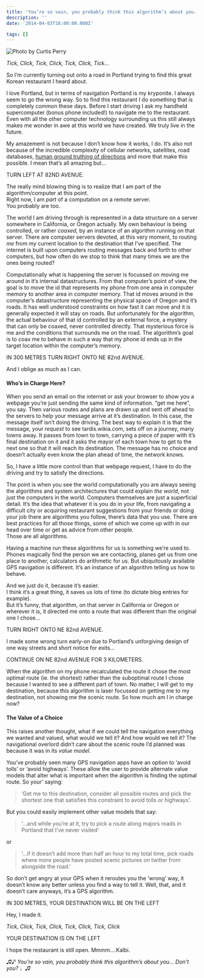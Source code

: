 ```yaml
---
title: 'You’re so vain, you probably think this algorithm’s about you.'
description: ''
date: '2014-04-03T16:00:00.000Z'

tags: []
---
```


![ Photo by Curtis Perry](https://cdn-images-1.medium.com/max/800/0*-mryzohyc_pDwJVH.jpg)

_Tick, Click, Tick, Click, Tick, Click, Tick…_  
  
So I’m currently turning out onto a road in Portland trying to find this great Korean restaurant I heard about.  
  
I love Portland, but in terms of navigation Portland is my kryponite. I always seem to go the wrong way. So to find this restaurant I do something that is completely common these days. Before I start driving I ask my handheld supercomputer (bonus phone included!) to navigate me to the restaurant. Even with all the other computer technology surrounding us this still always makes me wonder in awe at this world we have created. We truly live in the future.  
  
My amazement is not because I don’t know how it works, I do. It’s also not because of the incredible complexity of cellular networks, satellites, road databases, [human ground truthing of directions](http://www.cnet.com/news/with-ground-truth-google-marries-virtual-world-with-the-real/) and more that make this possible. I mean that’s all amazing but…  
  
TURN LEFT AT 82ND AVENUE.  
  
The really mind blowing thing is to realize that I am part of the algorithm/computer at this point.  
Right now, I am _part_ of a computation on a remote server.  
You probably are too.  
  
The world I am driving through is represented in a data structure on a server somewhere in California, or Oregon actually. My own behaviour is being controlled, or rather _coaxed_, by an instance of an algorithm running on that server. There are computer servers devoted, at this very moment, to routing _me_ from my current location to the destination that I’ve specified. The internet is built upon computers routing messages back and forth to other computers, but how often do we stop to think that many times we are the ones being routed?  
  
Computationally what is happening the server is focussed on moving me around in it’s internal datastructures. From that computer’s point of view, the goal is to move the id that represents my phone from one area in computer memory to another area in computer memory. That id moves around in the computer’s datastructure representing the physical space of Oregon and it’s roads. It has well understood constraints on how fast it can move and it is generally expected it will stay on roads. But unfortunately for the algorithm, the actual behaviour of that id controlled by an external force, a mystery that can only be coaxed, never controlled directly. That mysterious force is me and the conditions that surrounds me on the road. The algorithm’s goal is to coax me to behave in such a way that my phone id ends up in the target location within the computer’s memory.  
  
IN 300 METRES TURN RIGHT ONTO NE 82nd AVENUE.  
  
And I oblige as much as I can.

#### Who’s in Charge Here?

When you send an email on the internet or ask your browser to show you a webpage you’re just sending the same kind of information. “get me here”, you say. Then various routes and plans are drawn up and sent off ahead to the servers to help your message arrive at it’s destination. In this case, the message itself isn’t doing the driving. The best way to explain it is that the message, your _request_ to see tardis.wikia.com, sets off on a journey, many towns away. It passes from town to town, carrying a piece of paper with it’s final destination on it and it asks the mayor of each town how to get to the next one so that it will reach its destination. The message has no choice and doesn’t actually even know the plan ahead of time, the network knows.  
  
So, I have a little more control than that webpage request, I have to do the driving and try to satisfy the directions.  
  
The point is when you see the world computationally you are always seeing the algorithms and system architectures that could explain _the world_, not just the computers in the world. Computers themselves are just a superficial detail. It’s the idea that whatever it is you do in your life, from navigating a difficult city or acquiring restaurant suggestions from your friends or doing your job there are algorithms you follow, there’s data that you use. There are best practices for all those things, some of which we come up with in our head over time or get as advice from other people.  
Those are all algorithms.  
  
Having a machine run these algorithms for us is something we’re used to.  
Phones magically find the person we are contacting, planes get us from one place to another, calculators do arithmetic for us. But ubiquitously available GPS navigation is different. It’s an instance of an algorithm telling _us_ how to behave.  
  
And we just do it, because it’s easier.  
I think it’s a great thing, it saves us lots of time (to dictate blog entries for example).  
But it’s funny, that algorithm, on that server in California or Oregon or wherever it is, it directed me onto a route that was different than the original one I chose…  
  
TURN RIGHT ONTO NE 82nd AVENUE.

I made some wrong turn early-on due to Portland’s unforgiving design of one way streets and short notice for exits…  
  
CONTINUE ON NE 82nd AVENUE FOR 3 KILOMETERS.  
  
When the algorithm on my phone recalculated the route it chose the most optimal route (ie. the shortest) rather than the suboptimal route I chose because I wanted to see a different part of town. No matter, I will get to my destination, because this algorithm is laser focussed on getting me to my destination, not showing me the scenic route. So how much am I in charge now?

#### The Value of a Choice

This raises another thought, what if we could tell the navigation everything we wanted and valued, what would we tell it? And how would we tell it? The navigational overlord didn’t care about the scenic route I’d planned was because it was in its _value model_.  
  
You’ve probably seen many GPS navigation apps have an option to ‘avoid tolls’ or ‘avoid highways’. These allow the user to provide alternate value models that alter what is important when the algorithm is finding the optimal route. So your’ saying:

> ‘Get me to this destination, consider all possible routes and pick the shortest one that satisfies this constraint to avoid tolls or highways’.

But you could easily implement other value models that say:

> ‘…and while you’re at it, try to pick a route along majors roads in Portland that I’ve never visited’

or

> ‘…if it doesn’t add more than half an hour to my total time, pick roads where more people have posted scenic pictures on twitter from alongside the road.’

So don’t get angry at your GPS when it reroutes you the ‘wrong’ way, it doesn’t know any better unless you find a way to tell it. Well, that, and it doesn’t care anyways, it’s a GPS algorithm.  
  
IN 300 METRES, YOUR DESTINATION WILL BE ON THE LEFT  
  
Hey, I made it.  
  
_Tick, Click, Tick, Click, Tick, Click, Tick, Click_  
  
YOUR DESTINATION IS ON THE LEFT  
  
I hope the restaurant is still open. Mmmm….Kalbi.

_♫♪ You’re so vain, you probably think this algorithm’s about you… Don’t you? ♩♫_
